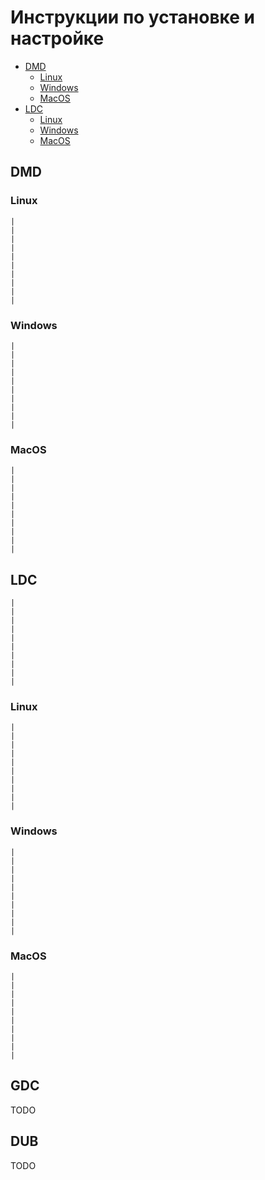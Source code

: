 # Инструкции по установке и настройке

* [DMD](#dmd)
    + [Linux](#linux-)
    + [Windows](#windows-)
    + [MacOS](#macos-)
* [LDC](#ldc)
    + [Linux](#linux--1)
    + [Windows](#windows--1)
    + [MacOS](#macos--1)

## DMD

### Linux
```
|
|
|
|
|
|
|
|
|
|
```

### Windows
```
|
|
|
|
|
|
|
|
|
|
```
### MacOS
```
|
|
|
|
|
|
|
|
|
|
```
## LDC
```
|
|
|
|
|
|
|
|
|
|
```
### Linux
```
|
|
|
|
|
|
|
|
|
|
```
### Windows
```
|
|
|
|
|
|
|
|
|
|
```
### MacOS
```
|
|
|
|
|
|
|
|
|
|
```
## GDC

TODO

## DUB

TODO
